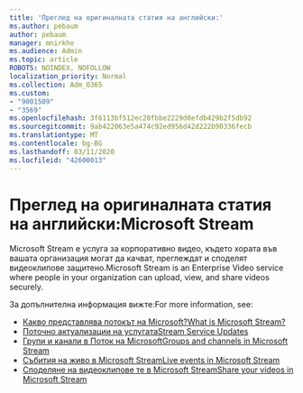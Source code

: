 ```yaml
---
title: 'Преглед на оригиналната статия на английски:'
ms.author: pebaum
author: pebaum
manager: mnirkhe
ms.audience: Admin
ms.topic: article
ROBOTS: NOINDEX, NOFOLLOW
localization_priority: Normal
ms.collection: Adm_O365
ms.custom:
- "9001509"
- "3569"
ms.openlocfilehash: 3f6113bf512ec20fbbe2229d0efdb429b2f5db92
ms.sourcegitcommit: 9ab422063e5a474c92ed956d42d222b90336fecb
ms.translationtype: MT
ms.contentlocale: bg-BG
ms.lasthandoff: 03/11/2020
ms.locfileid: "42600013"
---
```

# <a name="microsoft-stream"></a><span data-ttu-id="7a833-102">Преглед на оригиналната статия на английски:</span><span class="sxs-lookup"><span data-stu-id="7a833-102">Microsoft Stream</span></span>

<span data-ttu-id="7a833-103">Microsoft Stream е услуга за корпоративно видео, където хората във вашата организация могат да качват, преглеждат и споделят видеоклипове защитено.</span><span class="sxs-lookup"><span data-stu-id="7a833-103">Microsoft Stream is an Enterprise Video service where people in your organization can upload, view, and share videos securely.</span></span> 

<span data-ttu-id="7a833-104">За допълнителна информация вижте:</span><span class="sxs-lookup"><span data-stu-id="7a833-104">For more information, see:</span></span>

- [<span data-ttu-id="7a833-105">Какво представлява потокът на Microsoft?</span><span class="sxs-lookup"><span data-stu-id="7a833-105">What is Microsoft Stream?</span></span>](https://docs.microsoft.com/stream/overview)
- [<span data-ttu-id="7a833-106">Поточно актуализации на услугата</span><span class="sxs-lookup"><span data-stu-id="7a833-106">Stream Service Updates</span></span>](https://techcommunity.microsoft.com/t5/microsoft-stream-service-updates/bd-p/StreamAnnouncements)
- [<span data-ttu-id="7a833-107">Групи и канали в Поток на Microsoft</span><span class="sxs-lookup"><span data-stu-id="7a833-107">Groups and channels in Microsoft Stream</span></span>](https://docs.microsoft.com/stream/groups-channels-organization)
- [<span data-ttu-id="7a833-108">Събития на живо в Microsoft Stream</span><span class="sxs-lookup"><span data-stu-id="7a833-108">Live events in Microsoft Stream</span></span>](https://docs.microsoft.com/stream/live-event-overview)
- [<span data-ttu-id="7a833-109">Споделяне на видеоклипове те в Microsoft Stream</span><span class="sxs-lookup"><span data-stu-id="7a833-109">Share your videos in Microsoft Stream</span></span>](https://docs.microsoft.com/stream/portal-share-video)